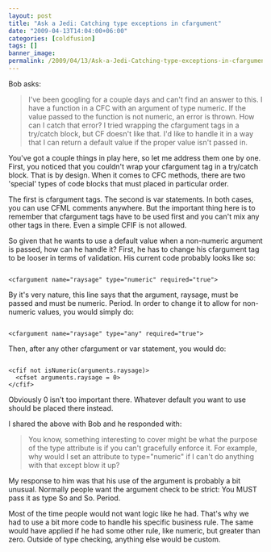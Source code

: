 ```yaml
---
layout: post
title: "Ask a Jedi: Catching type exceptions in cfargument"
date: "2009-04-13T14:04:00+06:00"
categories: [coldfusion]
tags: []
banner_image: 
permalink: /2009/04/13/Ask-a-Jedi-Catching-type-exceptions-in-cfargument
---
```


Bob asks:

<blockquote>
<p>
I've been googling for a couple days and can't find an answer to this. I have a function in a CFC with an argument of type numeric. If the value passed to the function is not numeric, an error is thrown. How can I catch that error? I tried wrapping the cfargument tags in a try/catch block, but CF doesn't like that. I'd like to handle it in a way that I can return a default value if the proper value isn't passed in.
</p>
</blockquote>

You've got a couple things in play here, so let me address them one by one. First, you noticed that you couldn't wrap your cfargument tag in a try/catch block. That is by design. When it comes to CFC methods, there are two 'special' types of code blocks that must placed in particular order.
<!--more-->
The first is cfargument tags. The second is var statements. In both cases, you can use CFML comments anywhere. But the important thing here is to remember that cfargument tags have to be used first and you can't mix any other tags in there. Even a simple CFIF is not allowed. 

So given that he wants to use a default value when a non-numeric argument is passed, how can he handle it? First, he has to change his cfargument tag to be looser in terms of validation. His current code probably looks like so:

<code>
&lt;cfargument name="raysage" type="numeric" required="true"&gt;
</code>

By it's very nature, this line says that the argument, raysage, must be passed and must be numeric. Period. In order to change it to allow for non-numeric values, you would simply do:

<code>
&lt;cfargument name="raysage" type="any" required="true"&gt;
</code>

Then, after any other cfargument or var statement, you would do:

<code>
&lt;cfif not isNumeric(arguments.raysage)&gt;
  &lt;cfset arguments.raysage = 0&gt;
&lt;/cfif&gt;
</code>

Obviously 0 isn't too important there. Whatever default you want to use should be placed there instead.

I shared the above with Bob and he responded with:

<blockquote>
<p>
You know, something interesting to cover might be what the purpose of the type attribute is if you can't gracefully enforce it. For example, why would I set an attribute to type="numeric" if I can't do anything with that except blow it up?
</p>
</blockquote>

My response to him was that his use of the argument is probably a bit unusual. Normally people want the argument check to be strict: You MUST pass it as type So and So. Period. 

Most of the time people would not want logic like he had. That's why we had to use a bit more code to handle his specific business rule. The same would have applied if he had some other rule, like numeric, but greater than zero. Outside of type checking, anything else would be custom.